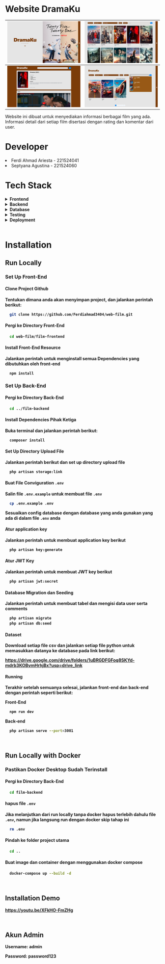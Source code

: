 
# **Website DramaKu** 

![Screenshot 1](./image/dashboard.png) | ![Screenshot 2](./image/list.png) |
|------------------------------------------|------------------------------------------|
| ![Screenshot 3](./image/detail.png) | ![Screenshot 4](./image/search.png) |

Website ini dibuat untuk menyediakan informasi berbagai film yang ada. Informasi detail dari setiap film disertasi dengan rating dan komentar dari user.

# **Developer**

<li>Ferdi Ahmad Ariesta - 221524041
<li>Septyana Agustina - 221524060

<br>

# **Tech Stack**

<details>
  <summary><strong>Frontend<strong></summary>
  <ul>
    <li>React</li>
    <li>Vite</li>
    <li>Tailwind CSS</li>
    <li>React Router</li>
    <li>Fetch API</li>
  </ul>
</details>

<details>
  <summary><strong>Backend</strong></summary>
  <ul>
    <li>PHP</li>
    <li>Laravel</li>
    <li>JWT Authentication</li>
    <li>Google OAuth</li>
  </ul>
</details>

<details>
  <summary><strong>Database</strong></summary>
  <ul>
    <li>PostgreSQL</li>
  </ul>
</details>


<details>
  <summary><strong>Testing</strong></summary>
  <ul>
    <li>Jest</li>
    <li>React Testing Library</li>
  </ul>
</details>

<details>
  <summary><strong>Deployment</strong></summary>
  <ul>
    <li>Docker</li>
    <li>Docker Compose</li>
    <!-- <li>Alibaba Cloud</li> -->
  </ul>
</details>

<br>

# **Installation**

## **Run Locally**

### **Set Up Front-End** 

#### **Clone Project Github**

Tentukan dimana anda akan menyimpan project, dan jalankan perintah berikut:

```bash
  git clone https://github.com/Ferdiahmad3404/web-film.git
```

#### **Pergi ke Directory Front-End**

```bash
  cd web-film/film-frontend
```

#### **Install Front-End Resource**
Jalankan perintah untuk menginstall semua Dependencies yang dibutuhkan oleh front-end

```bash
  npm install
```

### **Set Up Back-End** 

#### **Pergi ke Directory Back-End**

```bash
  cd ../film-backend
```

#### **Install Dependencies Pihak Ketiga**

Buka terminal dan jalankan perintah berikut:

```bash
  composer install
```

#### **Set Up Directory Upload File**

Jalankan perintah berikut dan set up directory upload file

```bash
  php artisan storage:link
```

#### **Buat File Conviguration `.env`**

Salin file `.env.example` untuk membuat file `.env`

```bash
  cp .env.example .env
```

Sesuaikan config database dengan database yang anda gunakan yang ada di dalam file `.env` anda

#### **Atur application key** 

Jalankan perintah untuk membuat application key berikut

```bash
  php artisan key:generate
```

#### **Atur JWT Key**

Jalankan perintah untuk membuat JWT key berikut

```bash
  php artisan jwt:secret
```

#### **Database Migration dan Seeding**

Jalankan perintah untuk membuat tabel dan mengisi data user serta comments 

```bash
  php artisan migrate
  php artisan db:seed
```

#### **Dataset**

Download setiap file csv dan jalankan setiap file python untuk memasukkan datanya ke database pada link berikut:

https://drive.google.com/drive/folders/1uBRGDFGFoq8SKYd-mdrb3KOBvmHrhjBx?usp=drive_link


#### **Running**

Terakhir setelah semuanya selesai, jalankan front-end dan back-end dengan perintah seperti berikut:

Front-End
```bash
  npm run dev
```

Back-end

```bash
  php artisan serve --port=3001
```

<br>

## **Run Locally with Docker**

### **Pastikan Docker Desktop Sudah Terinstall** 

#### **Pergi ke Directory Back-End**

```bash
  cd film-backend
```
#### **hapus file `.env`**

Jika melanjutkan dari run locally tanpa docker hapus terlebih dahulu file `.env`, namun jika langsung run dengan docker skip tahap ini

```bash
  rm .env
```
#### **Pindah ke folder project utama**

```bash
  cd ..
```
#### **Buat image dan container dengan menggunakan docker compose**

```bash
  docker-compose up --build -d
```

<br>

## **Installation Demo**

https://youtu.be/XFkHO-FmZHg

<br>

## **Akun Admin**

**Username:** admin

**Password:** password123
